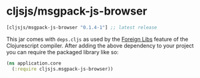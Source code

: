 # cljsjs/msgpack-js-browser

[](dependency)
```clojure
[cljsjs/msgpack-js-browser "0.1.4-1"] ;; latest release
```
[](/dependency)

This jar comes with `deps.cljs` as used by the [Foreign Libs][flibs] feature
of the Clojurescript compiler. After adding the above dependency to your project
you can require the packaged library like so:

```clojure
(ns application.core
  (:require cljsjs.msgpack-js-browser))
```

[flibs]: https://github.com/clojure/clojurescript/wiki/Packaging-Foreign-Dependencies
